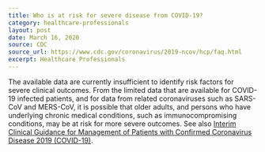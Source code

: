 ```yaml
---
title: Who is at risk for severe disease from COVID-19?
category: healthcare-professionals
layout: post
date: March 16, 2020
source: CDC
source_url: https://www.cdc.gov/coronavirus/2019-ncov/hcp/faq.html
excerpt: Healthcare Professionals
---
```


The available data are currently insufficient to identify risk factors for severe clinical outcomes. From the limited data that are available for COVID-19 infected patients, and for data from related coronaviruses such as SARS-CoV and MERS-CoV, it is possible that older adults, and persons who have underlying chronic medical conditions, such as immunocompromising conditions, may be at risk for more severe outcomes. See also <a href="https://www.cdc.gov/coronavirus/2019-ncov/hcp/clinical-guidance-management-patients.html"> Interim Clinical Guidance for Management of Patients with Confirmed Coronavirus Disease 2019 (COVID-19)</a>.
